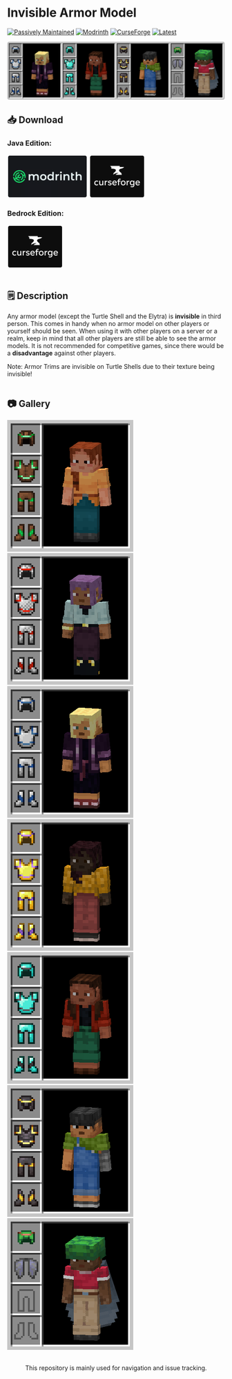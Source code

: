 # Invisible Armor Model
[![Passively Maintained](https://img.shields.io/badge/status-passively_maintained-yellowgreen?style=for-the-badge)](https://github.com/DerJulHD/DerJulHD/blob/main/STATUS.md#passively-maintained)
[![Modrinth](https://img.shields.io/modrinth/dt/yd1iJerO?style=for-the-badge&logo=modrinth&labelColor=gray&color=00af5c&label)](https://modrinth.com/resourcepack/invisible-armor-model-for-java)
[![CurseForge](https://img.shields.io/curseforge/dt/546854?style=for-the-badge&logo=curseforge&labelColor=gray&color=f16436&label)](https://curseforge.com/minecraft/texture-packs/invisible-armor-model-for-java)
[![Latest](https://img.shields.io/modrinth/game-versions/yd1iJerO?style=for-the-badge&label=latest)](https://modrinth.com/resourcepack/invisible-armor-model-for-java/versions)

[![Invisible Armor Model Banner](assets/banner.png)](https://modrinth.com/resourcepack/invisible-armor-model-for-java)

## 📥 Download
### Java Edition:
[<img src="assets/modrinth.png" height="100">](https://modrinth.com/resourcepack/invisible-armor-model-for-java)
[<img src="assets/curseforge.png" height="100">](https://curseforge.com/minecraft/texture-packs/invisible-armor-model-for-java)
### Bedrock Edition:
[<img src="assets/curseforge.png" height="100">](https://curseforge.com/minecraft-bedrock/addons/invisible-armor-model-for-bedrock)
<br></br>

## 🗒️ Description
Any armor model (except the Turtle Shell and the Elytra) is **invisible** in third person. This comes in handy when no armor model on other players or yourself should be seen. When using it with other players on a server or a realm, keep in mind that all other players are still be able to see the armor models. It is not recommended for competitive games, since there would be a **disadvantage** against other players.

Note: Armor Trims are invisible on Turtle Shells due to their texture being invisible!
<br></br>

## 📷 Gallery
![Leather Armor](assets/leather.png?raw=true)
![Chainmail Armor](assets/chainmail.png?raw=true)
![Iron Armor](assets/iron.png?raw=true)
![Gold Armor](assets/gold.png?raw=true)
![Diamond Armor](assets/diamond.png?raw=true)
![Netherite Armor](assets/netherite.png?raw=true)
![Turtle Shell, Elytra](assets/turtle.png?raw=true)

##
<center><p>This repository is mainly used for navigation and issue tracking.</p></center>
